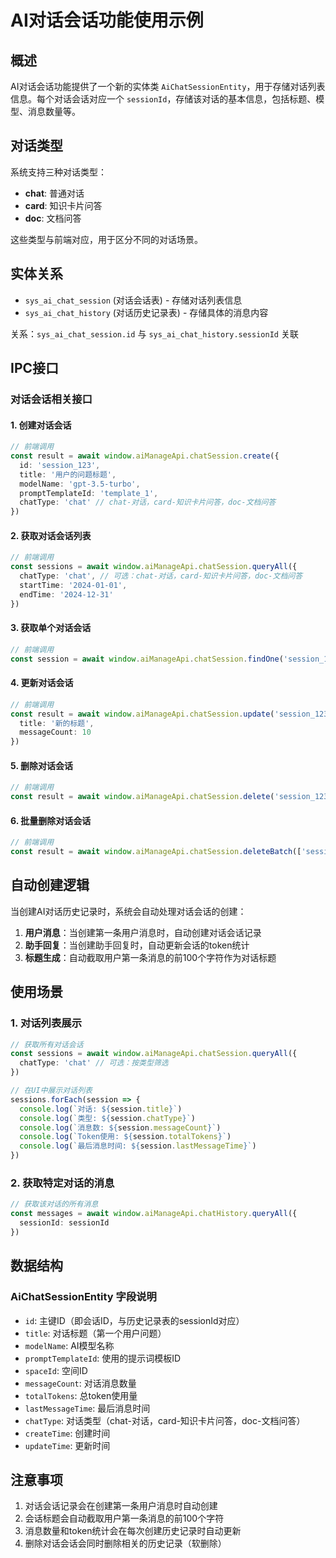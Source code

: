 # AI对话会话功能使用示例

## 概述

AI对话会话功能提供了一个新的实体类 `AiChatSessionEntity`，用于存储对话列表信息。每个对话会话对应一个 `sessionId`，存储该对话的基本信息，包括标题、模型、消息数量等。

## 对话类型

系统支持三种对话类型：

- **chat**: 普通对话
- **card**: 知识卡片问答
- **doc**: 文档问答

这些类型与前端对应，用于区分不同的对话场景。

## 实体关系

- `sys_ai_chat_session` (对话会话表) - 存储对话列表信息
- `sys_ai_chat_history` (对话历史记录表) - 存储具体的消息内容

关系：`sys_ai_chat_session.id` 与 `sys_ai_chat_history.sessionId` 关联

## IPC接口

### 对话会话相关接口

#### 1. 创建对话会话
```typescript
// 前端调用
const result = await window.aiManageApi.chatSession.create({
  id: 'session_123',
  title: '用户的问题标题',
  modelName: 'gpt-3.5-turbo',
  promptTemplateId: 'template_1',
  chatType: 'chat' // chat-对话，card-知识卡片问答，doc-文档问答
})
```

#### 2. 获取对话会话列表
```typescript
// 前端调用
const sessions = await window.aiManageApi.chatSession.queryAll({
  chatType: 'chat', // 可选：chat-对话，card-知识卡片问答，doc-文档问答
  startTime: '2024-01-01',
  endTime: '2024-12-31'
})
```

#### 3. 获取单个对话会话
```typescript
// 前端调用
const session = await window.aiManageApi.chatSession.findOne('session_123')
```

#### 4. 更新对话会话
```typescript
// 前端调用
const result = await window.aiManageApi.chatSession.update('session_123', {
  title: '新的标题',
  messageCount: 10
})
```

#### 5. 删除对话会话
```typescript
// 前端调用
const result = await window.aiManageApi.chatSession.delete('session_123')
```

#### 6. 批量删除对话会话
```typescript
// 前端调用
const result = await window.aiManageApi.chatSession.deleteBatch(['session_123', 'session_456'])
```

## 自动创建逻辑

当创建AI对话历史记录时，系统会自动处理对话会话的创建：

1. **用户消息**：当创建第一条用户消息时，自动创建对话会话记录
2. **助手回复**：当创建助手回复时，自动更新会话的token统计
3. **标题生成**：自动截取用户第一条消息的前100个字符作为对话标题

## 使用场景

### 1. 对话列表展示
```typescript
// 获取所有对话会话
const sessions = await window.aiManageApi.chatSession.queryAll({
  chatType: 'chat' // 可选：按类型筛选
})

// 在UI中展示对话列表
sessions.forEach(session => {
  console.log(`对话: ${session.title}`)
  console.log(`类型: ${session.chatType}`)
  console.log(`消息数: ${session.messageCount}`)
  console.log(`Token使用: ${session.totalTokens}`)
  console.log(`最后消息时间: ${session.lastMessageTime}`)
})
```

### 2. 获取特定对话的消息
```typescript
// 获取该对话的所有消息
const messages = await window.aiManageApi.chatHistory.queryAll({
  sessionId: sessionId
})
```

## 数据结构

### AiChatSessionEntity 字段说明

- `id`: 主键ID（即会话ID，与历史记录表的sessionId对应）
- `title`: 对话标题（第一个用户问题）
- `modelName`: AI模型名称
- `promptTemplateId`: 使用的提示词模板ID
- `spaceId`: 空间ID
- `messageCount`: 对话消息数量
- `totalTokens`: 总token使用量
- `lastMessageTime`: 最后消息时间
- `chatType`: 对话类型（chat-对话，card-知识卡片问答，doc-文档问答）
- `createTime`: 创建时间
- `updateTime`: 更新时间

## 注意事项

1. 对话会话记录会在创建第一条用户消息时自动创建
2. 会话标题会自动截取用户第一条消息的前100个字符
3. 消息数量和token统计会在每次创建历史记录时自动更新
4. 删除对话会话会同时删除相关的历史记录（软删除） 